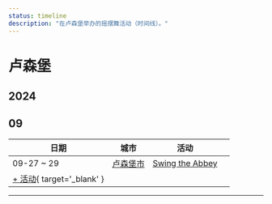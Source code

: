 ```yaml
---
status: timeline
description: "在卢森堡举办的摇摆舞活动（时间线）。"
---
```


# 卢森堡

## 2024

## 09

| 日期 | 城市 | 活动 | |
| --- | --- | --- | --- |
| 09-27 ~ 29 | [卢森堡市](by_city.md#luxembourg-city) | [Swing the Abbey](swing-the-abbey-2024.md) |  |
| [+ 活动](https://github.com/swingdance/events/issues/new?assignees=&labels=add+event&projects=&template=02-add_entity.yml&title=%5B2024%2Flb_LU%5D%20%3CName%3E&region=lb_LU&province=&city=&org_id=&date_starts=2024-09-&date_ends=2024-09-){ target='_blank' }

---

